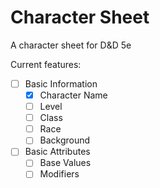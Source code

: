 # Character Sheet
A character sheet for D&D 5e

Current features:
- [ ] Basic Information
  - [x] Character Name
  - [ ] Level
  - [ ] Class
  - [ ] Race
  - [ ] Background
- [ ] Basic Attributes
  - [ ] Base Values
  - [ ] Modifiers
